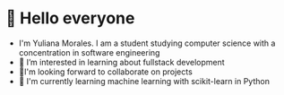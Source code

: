 👋 Hello everyone
=
- I'm Yuliana Morales. I am a student studying computer science with a concentration in software engineering
- 👀 I’m interested in learning about fullstack development
- 🤝I'm looking forward to collaborate on projects
- 🌱 I'm currently learning machine learning with scikit-learn in Python
  

